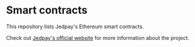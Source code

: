 # Smart contracts

This repository lists Jedpay's Ethereum smart contracts.

Check out [Jedpay's official website](https://www.jedpay.io) for more information about the project.